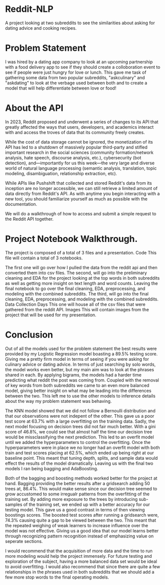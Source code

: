 # Reddit-NLP

A project looking at two subreddits to see the similarities about asking for dating advice and cooking recipes.

# Problem Statement
I was hired by a dating app company to look at an upcoming partnership with a food delivery app to see if they should create a colloboration event to see if people were just hungry for love or lunch. This gave me task of gathering some data from two popular subreddits, "askculinary" and "askdating" to look at the verbage used between both and to create a model that will help differentiate between love or food!

# About the API
In 2023, Reddit proposed and underwent a series of changes to its API that greatly affected the ways that users, developers, and academics interact with and access the troves of data that its community freely creates.

While the cost of data storage cannot be ignored, the monetization of its API has led to a shutdown of massively popular third-party and stifled important research in the social sciences (community formation/network analysis, hate speech, discourse analysis, etc.), cybersecurity (bot detection), and—importantly for us this week—the very large and diverse world of natural language processing (semantic analysis, translation, topic modeling, disambiguation, relationship extraction, etc).

While APIs like Pushshift that collected and stored Reddit's data from its inception are no longer accessible, we can still retrieve a limited amount of data directly from Reddit's API. As with anytime you begin interacting with a new tool, you should familiarize yourself as much as possible with the documentation.

We will do a walkthrough of how to access and submit a simple request to the Reddit API together.

# Project Notebook Walkthrough.

The project is composed of a total of 3 files and a presentation.
Code
This file will contain a total of 3 notebooks.

The first one will go over how I pulled the data from the reddit api and then converted them into csv files.
The second, will go into the preliminary cleaning and EDA for the project looking at the top words in both subreddits as well as getting more insight on text length and word counts. Leaving the final notebook to go over the final cleaning, EDA, preprocessing, and modeling with the combined subreddits.
The third, will go into the final cleaning, EDA, preprocessing, and modeling with the combined subreddits.
Data Collection Days
This one will house all of the csv files that were gathered from the reddit API.
Images
This will contain images from the project that will be used for my presentation.

# Conclusion

Out of all the models used for the problem statement the best results were provided by my Logistic Regression model boasting a 89.5% testing score. Giving me a pretty firm model in terms of seeing if you were asking for culinary advice or dating advice. In terms of just searching by solo words, the model works even better, but my main aim was to look at the phrases shared in each. By applying bigrams, the models had a harder time predicting what reddit the post was coming from. Coupled with the removal of key words from both subreddits we came to an even more balanced model, giving better insight on what may be leading into the differences between the two. This left me to use the other models to inference details about the way my problem statement was behaving.

The KNN model showed that we did not follow a Bernoulli distribution and that our observations were not indepent of the other. This gave us a poor test score at 63.7% with a large overfitting on the training data. Sadly, the next model focusing on decision trees did not fair much better. With a gini score of 46.8%, we could see that almost half the time our decision tree would be missclassifying the next prediction. This led to an overfit model until we added the hyperparameters to control the overfitting. Once the hyperparameters were in place we no longer had an overfit model with both train and test scores placing at 62.5%, which ended up being right at our baseline point. This meant that tuning depth, splits, and sample data would effect the results of the model dramatically. Leaving us with the final two models I ran being bagging and AdaBoosting.

Both of the bagging and boosting methods worked better for the project at hand. Bagging providing the better results after a gridsearch adding 50 trees at, 86.4%. This would make sense since our decision tree seemed to grow accustomed to some irregualr patterns from the overfitting of the training set. By adding more exposure to the trees by introducing sub-samples of the training set, we ended up with a better accuracy for our testing model. This gave us a good contrast in terms of then viewing boostings scores. The boosted test scores after running a gridsearch were, 74.3% causing quite a gap to be viewed between the two. This meant that the repeated weighing of weak learners to increase influence over the model was not effective. Giving us a good idea that our model learns better through recognizing pattern recognition instead of emphasizing value on seperate sections.

I would recommend that the acquisition of more data and the time to run more modeling would help the project immensely. For future testing and exploration of the subject, having a more balanced data set would be ideal to avoid overfitting. I would also recommend that since there are quite a few relationships in the phrases used in both subreddits that we should add a few more stop words to the final operating models.
